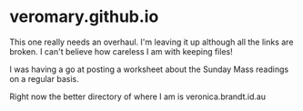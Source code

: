 # veromary.github.io

This one really needs an overhaul.  I'm leaving it up although all the links are broken.  I can't believe how careless I am with keeping files!

I was having a go at posting a worksheet about the Sunday Mass readings on a regular basis.

Right now the better directory of where I am is veronica.brandt.id.au
